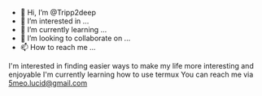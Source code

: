 - 👋 Hi, I’m @Tripp2deep
- 👀 I’m interested in ...
- 🌱 I’m currently learning ...
- 💞️ I’m looking to collaborate on ...
- 📫 How to reach me ...

<!---
Tripp2deep/Tripp2deep is a ✨ special ✨ repository because its `README.md` (this file) appears on your GitHub profile.
You can click the Preview link to take a look at your changes.
--->
I'm interested in finding easier ways to make my life more interesting and enjoyable 
I'm currently learning how to use termux 
You can reach me via 5meo.lucid@gmail.com
